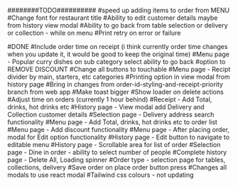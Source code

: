 ########TODO##########
#speed up adding items to order from MENU
#Change font for restaurant title
#Ability to edit customer details maybe from history view modal
#Ability to go back from table selection or delivery or collection - while on menu
#Print retry on error or failure

#DONE
#Include order time on receipt (i think currently order time changes when you update it, it would be good to keep the original time)
#Menu page - Popular curry dishes on sub category select ability to go back
#option to REMOVE DISCOUNT
#Change all buttons to touchable
#Menu page - Recipt divider by main, starters, etc categories
#Printing option in view modal from history page
#Bring in changes from order-id-styling-and-receipt-priority branch from web app
#Make toast bigger
#Show loader on delete actions
#Adjust time on orders (currently 1 hour behind)
#Receipt - Add Total, drinks, hot drinks etc
#History page - View modal add Delivery and Collection customer details
#Selection page - Delivery address search functionality
#Menu page - Add Total, drinks, hot drinks etc to order list
#Menu page - Add discount functionality
#Menu page - After placing order, modal for Edit option functionality
#History page - Edit button to navigate to editable menu
#History page - Scrollable area for list of order
#Selection page - Dine in order - ability to select number of people
#Complete history page - Delete All, Loading spinner
#Order type - selection page for tables, collections, delivery
#Save order on place order button press
#Changes all modals to use react modal
#Tailwind css colours - not updating
